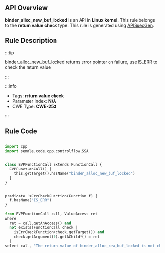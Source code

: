 ---
---


## API Overview
**binder_alloc_new_buf_locked** is an API in **Linux kernel**. This rule belongs to the **return value check** type. This rule is generated using [APISpecGen](../../tools/APISpecGen).
## Rule Description

:::tip

binder_alloc_new_buf_locked returns error pointer on failure, use IS_ERR to check the return value

:::

:::info

- Tags: **return value check**
- Parameter Index: **N/A**
- CWE Type: **CWE-253**

:::

## Rule Code
```python

import cpp
import semmle.code.cpp.controlflow.SSA


class EVPFunctionCall extends FunctionCall {
  EVPFunctionCall() {
    this.getTarget().hasName("binder_alloc_new_buf_locked")
  }
}


predicate isErrCheckFunction(Function f) {
  f.hasName("IS_ERR") 
}

from EVPFunctionCall call, ValueAccess ret
where
  ret = call.getAnAccess() and
  not exists(FunctionCall check |
    isErrCheckFunction(check.getTarget()) and
    check.getArgument(0).getAChild*() = ret
  )
select call, "The return value of binder_alloc_new_buf_locked is not checked with IS_ERR."
    
```
